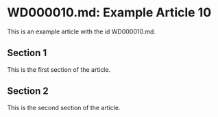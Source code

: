 # WD000010.md: Example Article 10

This is an example article with the id WD000010.md.
## Section 1

This is the first section of the article.
## Section 2

This is the second section of the article.

